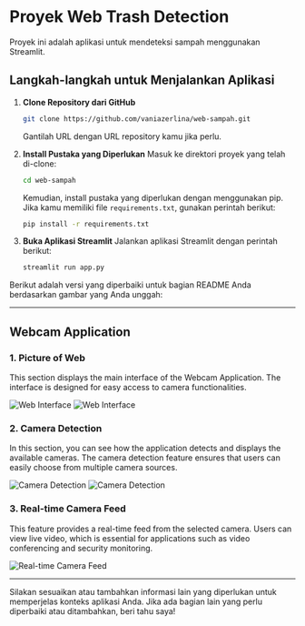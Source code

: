 # Proyek Web Trash Detection

Proyek ini adalah aplikasi untuk mendeteksi sampah menggunakan Streamlit.

## Langkah-langkah untuk Menjalankan Aplikasi

1. **Clone Repository dari GitHub**
   ```bash
   git clone https://github.com/vaniazerlina/web-sampah.git
   ```
   Gantilah URL dengan URL repository kamu jika perlu.

2. **Install Pustaka yang Diperlukan**
   Masuk ke direktori proyek yang telah di-clone:
   ```bash
   cd web-sampah
   ```
   Kemudian, install pustaka yang diperlukan dengan menggunakan pip. Jika kamu memiliki file `requirements.txt`, gunakan perintah berikut:
   ```bash
   pip install -r requirements.txt
   ```

4. **Buka Aplikasi Streamlit**
   Jalankan aplikasi Streamlit dengan perintah berikut:
   ```bash
   streamlit run app.py
   ```

Berikut adalah versi yang diperbaiki untuk bagian README Anda berdasarkan gambar yang Anda unggah:

---

## Webcam Application

### **1. Picture of Web**
This section displays the main interface of the Webcam Application. The interface is designed for easy access to camera functionalities.

![Web Interface](https://github.com/user-attachments/assets/53b503e0-fd80-4312-af09-d37b04b2b5f8)
![Web Interface](https://github.com/user-attachments/assets/75456d10-797b-4d66-8c2e-433dbbe8b7ed)

### **2. Camera Detection**
In this section, you can see how the application detects and displays the available cameras. The camera detection feature ensures that users can easily choose from multiple camera sources.

![Camera Detection](https://github.com/user-attachments/assets/a2f4ba1f-6bbc-4efc-8ef8-f3bf6740e6dc)
![Camera Detection](https://github.com/user-attachments/assets/c0ea1f7f-7041-4085-ae53-92f9ab026b6a)

### **3. Real-time Camera Feed**
This feature provides a real-time feed from the selected camera. Users can view live video, which is essential for applications such as video conferencing and security monitoring.

![Real-time Camera Feed](https://github.com/user-attachments/assets/f8e5c834-4674-4f5f-a45d-2409eabfcca1)

---

Silakan sesuaikan atau tambahkan informasi lain yang diperlukan untuk memperjelas konteks aplikasi Anda. Jika ada bagian lain yang perlu diperbaiki atau ditambahkan, beri tahu saya!



